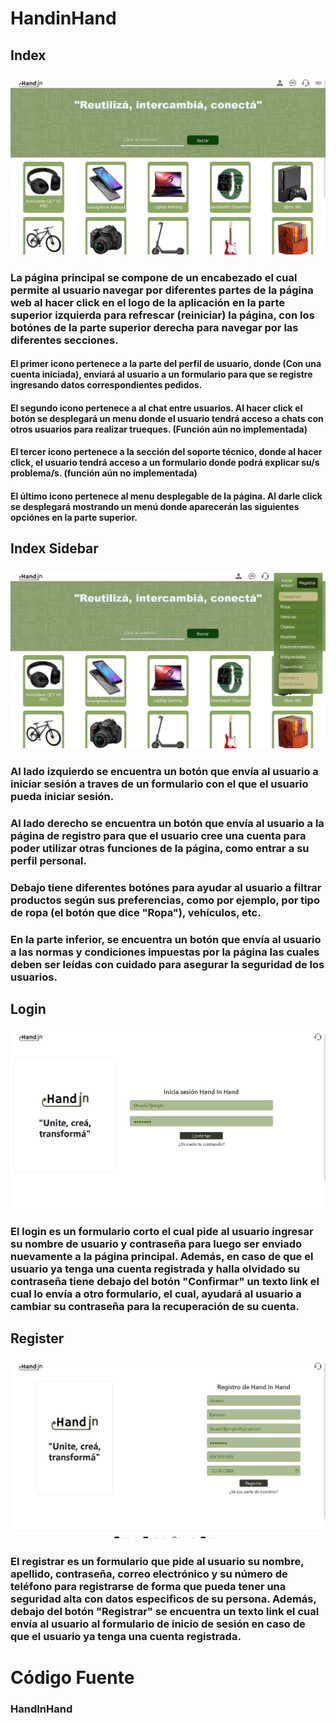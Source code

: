 # HandinHand
## Index
### <img src='img/img-documentation/index.png'>
### La página principal se compone de un encabezado el cual permite al usuario navegar por diferentes partes de la página web al hacer click en el logo de la aplicación en la parte superior izquierda para refrescar (reiniciar) la página, con los botónes de la parte superior derecha para navegar por las diferentes secciones.
#### El primer icono pertenece a la parte del perfil de usuario, donde (Con una cuenta iniciada), enviará al usuario a un formulario para que se registre ingresando datos correspondientes pedidos.
#### El segundo icono pertenece a al chat entre usuarios. Al hacer click el botón se desplegará un menu donde el usuario tendrá acceso a chats con otros usuarios para realizar trueques. (Función aún no implementada) 
#### El tercer icono pertenece a la sección del soporte técnico, donde al hacer click, el usuario tendrá acceso a un formulario donde podrá explicar su/s problema/s. (función aún no implementada)
#### El último icono pertenece al menu desplegable de la página. Al darle click se desplegará mostrando un menú donde aparecerán las siguientes opciónes en la parte superior.

## Index Sidebar
### <img src='img/img-documentation/index-sidebar.png'>
### Al lado izquierdo se encuentra un botón que envía al usuario a iniciar sesión a traves de un formulario con el que el usuario pueda iniciar sesión.
### Al lado derecho se encuentra un botón que envía al usuario a la página de registro para que el usuario cree una cuenta para poder utilizar otras funciones de la página, como entrar a su perfil personal.
### Debajo tiene diferentes botónes para ayudar al usuario a filtrar productos según sus preferencias, como por ejemplo, por tipo de ropa (el botón que dice "Ropa"), vehículos, etc. 
### En la parte inferior, se encuentra un botón que envía al usuario a las normas y condiciones impuestas por la página las cuales deben ser leídas con cuidado para asegurar la seguridad de los usuarios.

## Login
### <img src='img/img-documentation/login.png'>
### El login es un formulario corto el cual pide al usuario ingresar su nombre de usuario y contraseña para luego ser enviado nuevamente a la página principal. Además, en caso de que el usuario ya tenga una cuenta registrada y halla olvidado su contraseña tiene debajo del botón "Confirmar" un texto link el cual lo envía a otro formulario, el cual, ayudará al usuario a cambiar su contraseña para la recuperación de su cuenta.
## Register
### <img src='img/img-documentation/register.png'>
### El registrar es un formulario que pide al usuario su nombre, apellido, contraseña, correo electrónico y su número de teléfono para registrarse de forma que pueda tener una seguridad alta con datos especificos de su persona. Además, debajo del botón "Registrar" se encuentra un texto link el cual envía al usuario al formulario de inicio de sesión en caso de que el usuario ya tenga una cuenta registrada.

# Código Fuente
### HandInHand
### 